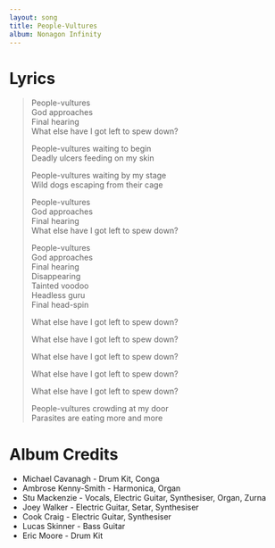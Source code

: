 ```yaml
---
layout: song
title: People-Vultures
album: Nonagon Infinity
---
```


# Lyrics

> People-vultures  
> God approaches  
> Final hearing  
> What else have I got left to spew down?  
>  
> People-vultures waiting to begin  
> Deadly ulcers feeding on my skin  
>  
> People-vultures waiting by my stage  
> Wild dogs escaping from their cage  
>  
> People-vultures  
> God approaches  
> Final hearing  
> What else have I got left to spew down?  
>  
> People-vultures  
> God approaches  
> Final hearing  
> Disappearing  
> Tainted voodoo  
> Headless guru  
> Final head-spin  
>   
> What else have I got left to spew down?  
>  
> What else have I got left to spew down?  
>  
> What else have I got left to spew down?  
>  
> What else have I got left to spew down?  
>  
> What else have I got left to spew down?  
>  
> People-vultures crowding at my door  
> Parasites are eating more and more  

# Album Credits

* Michael Cavanagh - Drum Kit, Conga
* Ambrose Kenny-Smith - Harmonica, Organ
* Stu Mackenzie - Vocals, Electric Guitar, Synthesiser, Organ, Zurna
* Joey Walker - Electric Guitar, Setar, Synthesiser
* Cook Craig - Electric Guitar, Synthesiser
* Lucas Skinner - Bass Guitar
* Eric Moore - Drum Kit

